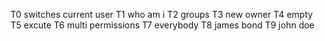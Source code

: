 T0 switches current user T1 who am i T2 groups T3 new owner T4 empty T5 excute T6 multi permissions T7 everybody T8 james bond T9 john doe
